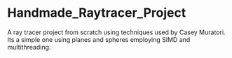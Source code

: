 # Handmade_Raytracer_Project
A ray tracer project from scratch using techniques used by Casey Muratori. Its a simple one using planes and spheres employing SIMD and multithreading.

